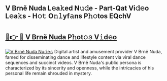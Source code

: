## V Brně Nuda L𝚎a𝚔ed N𝚞𝚍e - Part-Qat Vi𝚍𝚎o L𝚎a𝚔s - H𝚘𝚝 O𝚗𝚕yf𝚊ns P𝚑𝚘tos EQchV

# <h2><a href="http://kfa18y.oniu.top/?m=V+Brn%c4%9b+Nuda">🔗👉 🔴 V Brně Nuda P𝚑ot𝚘𝚜 V𝚒d𝚎o</a></h2>

[![V Brně Nuda Nu𝚍e𝚜](https://i.imgur.com/0qMVB7G.gif)](http://kfa18y.oniu.top/?m=V+Brn%c4%9b+Nuda)
Digital artist and amusement provider V Brně Nuda, famed for disseminating dance and lifestyle content via viral dance sequences and succinct videos. V Brně Nuda's public persona is characterized by its sincerity and openness, while the intricacies of his personal life remain shrouded in mystery.  
